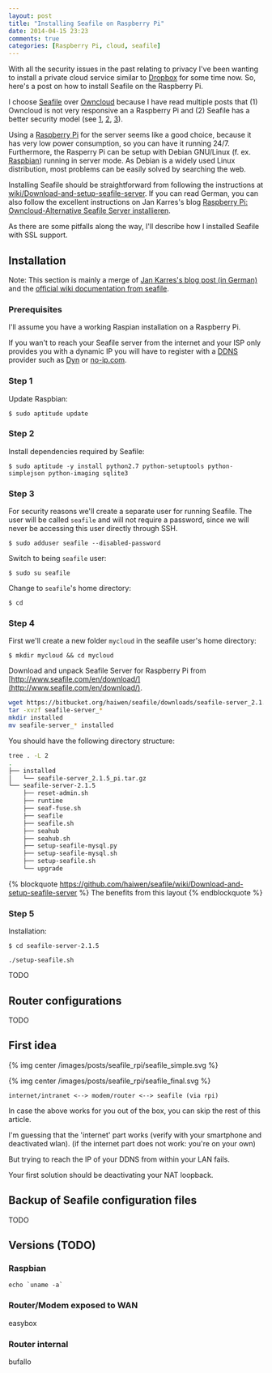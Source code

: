 ```yaml
---
layout: post
title: "Installing Seafile on Raspberry Pi"
date: 2014-04-15 23:23
comments: true
categories: [Raspberry Pi, cloud, seafile]
---
```

With all the security issues in the past relating to privacy I've been wanting to install a private cloud service similar to [Dropbox](http://www.dropbox.com) for some time now. So, here's a post on how to install Seafile on the Raspberry Pi.

I choose [Seafile](http://seafile.com/en/home/) over [Owncloud](http://owncloud.org/) because I have read multiple posts that (1) Owncloud is not very responsive an a Raspberry Pi and (2) Seafile has a better security model (see [1](http://blog.kovah.de/private-cloud-owncloud-alternativen-teil-2), [2](http://stevenhickson.blogspot.de/2013/04/cloud-storage-on-raspberry-pi.html), [3](http://stevenhickson.blogspot.de/2013/04/cloud-storage-on-raspberry-pi.html)).

Using a [Raspberry Pi](TODO) for the server seems like a good choice, because it has very low power consumption, so you can have it running 24/7. Furthermore, the Rasperry Pi can be setup with Debian GNU/Linux (f. ex. [Raspbian](TODO)) running in server mode. As Debian is a widely used Linux distribution, most problems can be easily solved by searching the web.

Installing Seafile should be straightforward from following the instructions at [wiki/Download-and-setup-seafile-server](https://github.com/haiwen/seafile/wiki/Download-and-setup-seafile-server). If you can read German, you can also follow the excellent instructions on Jan Karres's blog [Raspberry Pi: Owncloud-Alternative Seafile Server installieren](http://jankarres.de/2013/06/raspberry-pi-owncloud-alternative-seafile-server-installieren/).

As there are some pitfalls along the way, I'll describe how I installed Seafile with SSL support.

## Installation

Note: This section is mainly a merge of [Jan Karres's blog post (in German)](http://jankarres.de/2013/06/raspberry-pi-owncloud-alternative-seafile-server-installieren/) and the [official wiki documentation from seafile](https://github.com/haiwen/seafile/wiki/Download-and-setup-seafile-server).

### Prerequisites

I'll assume you have a working Raspian installation on a Raspberry Pi.

If you wan't to reach your Seafile server from the internet and your ISP only provides you with a dynamic IP you will have to register with a [DDNS](http://en.wikipedia.org/wiki/Dynamic_DNS) provider such as [Dyn](TODO) or [no-ip.com](TODO).

### Step 1

Update Raspbian:

`$ sudo aptitude update`

### Step 2

Install dependencies required by Seafile:

`$ sudo aptitude -y install python2.7 python-setuptools python-simplejson python-imaging sqlite3`

### Step 3

For security reasons we'll create a separate user for running Seafile. The user will be called `seafile` and will not require a password, since we will never be accessing this user directly through SSH.

`$ sudo adduser seafile --disabled-password`

Switch to being `seafile` user:

`$ sudo su seafile`

Change to `seafile`'s home directory:

`$ cd`

### Step 4

First we'll create a new folder `mycloud` in the seafile user's home directory:

`$ mkdir mycloud && cd mycloud`

Download and unpack Seafile Server for Raspberry Pi from [http://www.seafile.com/en/download/](http://www.seafile.com/en/download/).

``` sh
wget https://bitbucket.org/haiwen/seafile/downloads/seafile-server_2.1.5_pi.tar.gz
tar -xvzf seafile-server_*
mkdir installed
mv seafile-server_* installed
```

You should have the following directory structure:

``` sh
tree . -L 2
.
├── installed
│   └── seafile-server_2.1.5_pi.tar.gz
└── seafile-server-2.1.5
    ├── reset-admin.sh
    ├── runtime
    ├── seaf-fuse.sh
    ├── seafile
    ├── seafile.sh
    ├── seahub
    ├── seahub.sh
    ├── setup-seafile-mysql.py
    ├── setup-seafile-mysql.sh
    ├── setup-seafile.sh
    └── upgrade
```
{% blockquote https://github.com/haiwen/seafile/wiki/Download-and-setup-seafile-server %}
The benefits from this layout
{% endblockquote %}


### Step 5

Installation:

`$ cd seafile-server-2.1.5`



`./setup-seafile.sh`



TODO

## Router configurations

TODO

## First idea

{% img center /images/posts/seafile_rpi/seafile_simple.svg %}



{% img center /images/posts/seafile_rpi/seafile_final.svg %}

```
internet/intranet <--> modem/router <--> seafile (via rpi)
```

In case the above works for you out of the box, you can skip the rest of this article.

I'm guessing that the 'internet' part works (verify with your smartphone and deactivated wlan). (if the internet part does not work: you're on your own)

But trying to reach the IP of your DDNS from within your LAN fails.

Your first solution should be deactivating your NAT loopback.

## Backup of Seafile configuration files

TODO

## Versions (TODO)

### Raspbian

```
echo `uname -a`
```

### Router/Modem exposed to WAN

easybox

### Router internal

bufallo
